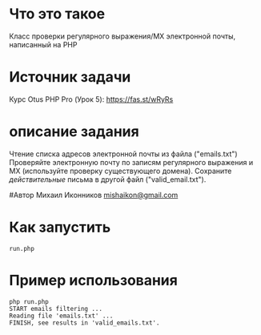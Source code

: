 # Что это такое
Класс проверки регулярного выражения/MX электронной почты, написанный на PHP

# Источник задачи
Курс Otus PHP Pro (Урок 5): https://fas.st/wRyRs

# описание задания
Чтение списка адресов электронной почты из файла ("emails.txt")
Проверяйте электронную почту по записям регулярного выражения и MX (используйте проверку существующего домена).
Сохраните *действительные* письма в другой файл ("valid_email.txt").

#Автор
Михаил Иконников <mishaikon@gmail.com>

# Как запустить
```
run.php
```

# Пример использования
```
php run.php
START emails filtering ...
Reading file 'emails.txt' ...
FINISH, see results in 'valid_emails.txt'.
```